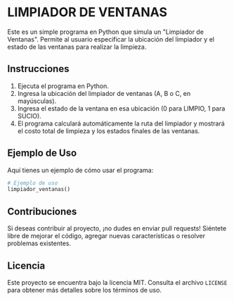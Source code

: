 # LIMPIADOR DE VENTANAS

Este es un simple programa en Python que simula un "Limpiador de Ventanas". Permite al usuario especificar la ubicación del limpiador y el estado de las ventanas para realizar la limpieza.

## Instrucciones

1. Ejecuta el programa en Python.
2. Ingresa la ubicación del limpiador de ventanas (A, B o C, en mayúsculas).
3. Ingresa el estado de la ventana en esa ubicación (0 para LIMPIO, 1 para SUCIO).
4. El programa calculará automáticamente la ruta del limpiador y mostrará el costo total de limpieza y los estados finales de las ventanas.

## Ejemplo de Uso
Aquí tienes un ejemplo de cómo usar el programa:

```python
# Ejemplo de uso
limpiador_ventanas()
```

## Contribuciones
Si deseas contribuir al proyecto, ¡no dudes en enviar pull requests! Siéntete libre de mejorar el código, agregar nuevas características o resolver problemas existentes.

## Licencia
Este proyecto se encuentra bajo la licencia MIT. Consulta el archivo `LICENSE` para obtener más detalles sobre los términos de uso.
